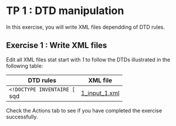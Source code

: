 # TP 1 : DTD manipulation

In this exercise, you will write XML files dependding of DTD rules.

## Exercise 1 : Write XML files
Edit all XML files stat start with _1_ to follow the DTDs illustrated in the following table:

| DTD rules | XML file |
| --- | --- |
| `<!DOCTYPE INVENTAIRE [` <br/> sqd | [1_input_1.xml](link_to_xml_file) |


     
  Check the Actions tab to see if you have completed the exercise successfully.
